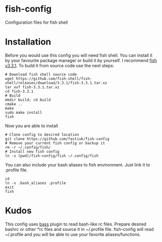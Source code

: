 # fish-config

Configuration files for fish shell

# Installation
Before you would use this config you will need fish shell.
You can install it by your favourite package manager or build it by yourself.
I recommend [fish v3.3.1](https://github.com/fish-shell/fish-shell/releases/tag/3.3.1).
To build it from source code use the next steps:
```
# Download fish shell source code
wget https://github.com/fish-shell/fish-shell/releases/download/3.3.1/fish-3.3.1.tar.xz
tar xvf fish-3.3.1.tar.xz
cd fish-3.3.1
# Build
mkdir build; cd build
cmake ..
make
sudo make install
fish
```

Now you are able to install
```
# Clone config to desired location
git clone https://github.com/fastiuk/fish-config
# Remove your current fish config or backup it
rm -r ~/.config/fish/
# Install new fish config
ln -s (pwd)/fish-config/fish ~/.config/fish
```

You can also include your bash aliases to fish environment.
Just link it to .profile file.
```
cd
ln -s .bash_aliases .profile
exit
fish
```

# Kudos

This config uses [bass](https://github.com/edc/bass) plugin to read bash-like rc files.
Prepare desired bashrc or other *rc files and source it in ~/.profile file.
fish-config will read ~/.profile and you will be able to use your favorite aliases/functions.

